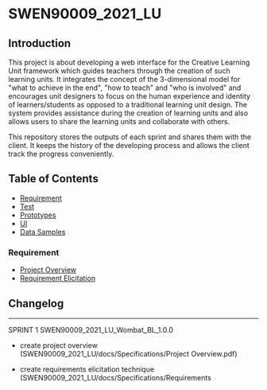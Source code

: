 # SWEN90009_2021_LU
## Introduction
This project is about developing a web interface for the Creative Learning Unit framework which guides teachers through the creation of such learning units. It integrates the concept of the 3-dimensional model for "what to achieve in the end", "how to teach" and "who is involved" and encourages unit designers to focus on the human experience and identity of learners/students as opposed to a traditional learning unit design. The system provides assistance during the creation of learning units and also allows users to share the learning units and collaborate with others.

This repository stores the outputs of each sprint and shares them with the client. It keeps the history of the developing process and allows the client track the progress conveniently.

## Table of Contents
* [Requirement](../docs)
* [Test](../tests)
* [Prototypes](../prototypes)
* [UI](../ui)
* [Data Samples](../data%20samples)
### Requirement
* [Project Overview](../docs/Project%20Overview.pdf)
* [Requirement Elicitation](../docs/Requirement%20Elicitation)


## Changelog
---
SPRINT 1
SWEN90009_2021_LU_Wombat_BL_1.0.0

- create project overview (SWEN90009_2021_LU/docs/Specifications/Project Overview.pdf)

- create requirements elicitation technique (SWEN90009_2021_LU/docs/Specifications/Requirements 
